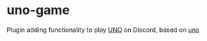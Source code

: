 # uno-game

Plugin adding functionality to play [UNO](https://en.wikipedia.org/wiki/Uno_(card_game)) on Discord, based
on [uno](../uno)

